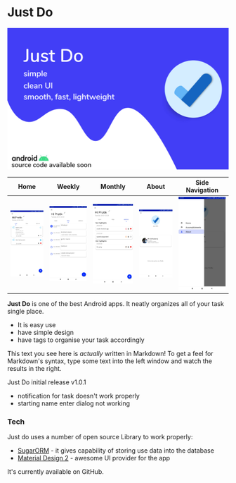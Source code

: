 # Just Do
![alt text](https://github.com/pratikKataria/Android-App/blob/master/main_onbard.png)

Home           | Weekly             |  Monthly      | About            |  Side Navigation     
:-------------------------:|:-------------------------:|:-------------------------:| :-------------------------:|:-------------------------:
![alt text](https://github.com/pratikKataria/java-programs/blob/master/homw.jpg) | ![alt text](https://github.com/pratikKataria/java-programs/blob/master/weekly.jpg) |  ![alt text](https://github.com/pratikKataria/java-programs/blob/master/monthly.jpg) | ![alt text](https://github.com/pratikKataria/java-programs/blob/master/about.jpg)  |  ![alt text](https://github.com/pratikKataria/java-programs/blob/master/side__navBar.jpg)


**Just Do** is one of the best Android apps. It neatly organizes all of your task single place.

  - It is easy use 
  - have simple design 
  - have tags to organise your task accordingly

This text you see here is *actually* written in Markdown! To get a feel for Markdown's syntax, type some text into the left window and watch the results in the right.

Just Do initial release v1.0.1
  - notification for task doesn't work properly
  - starting name enter dialog not working

### Tech

Just do uses a number of open source Library to work properly:

* [SugarORM](https://satyan.github.io/sugar/index.html) - it gives capability of storing use data into the database
* [Material Design 2](https://material.io/) - awesome UI provider for the app

It's currently available on GitHub.
